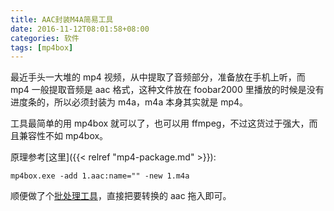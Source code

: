 ```yaml
---
title: AAC封装M4A简易工具
date: 2016-11-12T08:01:58+08:00
categories: 软件
tags: [mp4box]
---
```


最近手头一大堆的 mp4 视频，从中提取了音频部分，准备放在手机上听，而 mp4 一般提取音频是 aac 格式，这种文件放在 foobar2000 里播放的时候是没有进度条的，所以必须封装为 m4a，m4a 本身其实就是 mp4。

工具最简单的用 mp4box 就可以了，也可以用 ffmpeg，不过这货过于强大，而且兼容性不如 mp4box。

原理参考[这里]({{< relref "mp4-package.md" >}}):

```dos
mp4box.exe -add 1.aac:name="" -new 1.m4a
```

顺便做了个[批处理工具](/uploads/2016/11/aac-to-m4a.7z)，直接把要转换的 aac 拖入即可。
